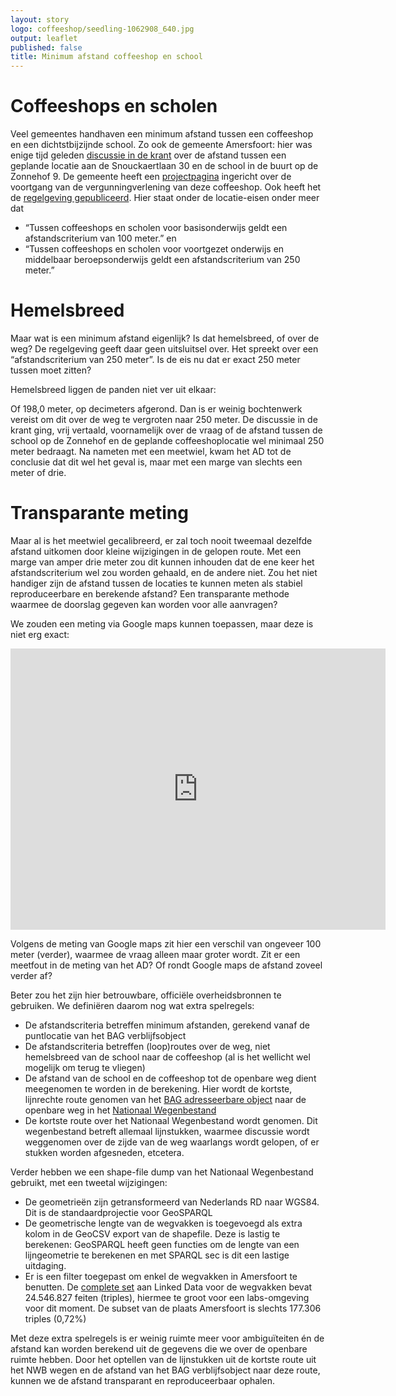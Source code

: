 ```yaml
---
layout: story
logo: coffeeshop/seedling-1062908_640.jpg
output: leaflet
published: false
title: Minimum afstand coffeeshop en school
---
```


# Coffeeshops en scholen

Veel gemeentes handhaven een minimum afstand tussen een coffeeshop en
een dichtstbijzijnde school.  Zo ook de gemeente Amersfoort: hier was
enige tijd geleden [discussie in de
krant](http://www.ad.nl/amersfoort/coffeeshop-is-252-85-meter-lopen-van-school~a689cd22/)
over de afstand tussen een geplande locatie aan de Snouckaertlaan 30
en de school in de buurt op de Zonnehof 9.  De gemeente heeft een
[projectpagina](https://www.amersfoort.nl/project/vergunning-voor-coffeeshop-snouckaertlaan-1.htm)
ingericht over de voortgang van de vergunningverlening van deze
coffeeshop.  Ook heeft het de [regelgeving
gepubliceerd](https://zoek.officielebekendmakingen.nl/gmb-2016-11966.html).  Hier
staat onder de locatie-eisen onder meer dat
- “Tussen coffeeshops en scholen voor basisonderwijs geldt een
  afstandscriterium van 100 meter.” en
- “Tussen coffeeshops en scholen voor voortgezet onderwijs en
  middelbaar beroepsonderwijs geldt een afstandscriterium van 250
  meter.”

# Hemelsbreed 

Maar wat is een minimum afstand eigenlijk? Is dat hemelsbreed, of over
de weg? De regelgeving geeft daar geen uitsluitsel over.  Het spreekt
over een “afstandscriterium van 250 meter”.  Is de eis nu dat er exact
250 meter tussen moet zitten?

Hemelsbreed liggen de panden niet ver uit elkaar:

<query data-query
     data-endpoint="https://data.pdok.nl/sparql"
     data-query-ref="afstand-coffeeshop-school.rq"
     data-showQuery>
</query>

Of 198,0 meter, op decimeters afgerond.  Dan is er weinig bochtenwerk
vereist om dit over de weg te vergroten naar 250 meter.  De discussie
in de krant ging, vrij vertaald, voornamelijk over de vraag of de
afstand tussen de school op de Zonnehof en de geplande
coffeeshoplocatie wel minimaal 250 meter bedraagt.  Na nameten met een
meetwiel, kwam het AD tot de conclusie dat dit wel het geval is, maar
met een marge van slechts een meter of drie.

# Transparante meting

Maar al is het meetwiel gecalibreerd, er zal toch nooit tweemaal
dezelfde afstand uitkomen door kleine wijzigingen in de gelopen route.
Met een marge van amper drie meter zou dit kunnen inhouden dat de ene
keer het afstandscriterium wel zou worden gehaald, en de andere niet.
Zou het niet handiger zijn de afstand tussen de locaties te kunnen
meten als stabiel reproduceerbare en berekende afstand? Een
transparante methode waarmee de doorslag gegeven kan worden voor alle
aanvragen?

We zouden een meting via Google maps kunnen toepassen, maar deze is
niet erg exact:

<iframe src="https://www.google.com/maps/embed?pb=!1m28!1m12!1m3!1d2448.013941780643!2d5.380969315553578!3d52.15225617116965!2m3!1f0!2f0!3f0!3m2!1i1024!2i768!4f13.1!4m13!3e2!4m5!1s0x47c6441fae2405b1%3A0xa8db07b3f810be09!2sZonnehof+9%2C+3811+ND+Amersfoort!3m2!1d52.1515597!2d5.3836031!4m5!1s0x47c6441e29332369%3A0x71602216b6a8d3fe!2sSnouckaertlaan+30%2C+3811+MB+Amersfoort!3m2!1d52.1532847!2d5.3828344999999995!5e0!3m2!1snl!2snl!4v1498721362842" width="600" height="450" frameborder="0" style="border:0" allowfullscreen>
</iframe>

Volgens de meting van Google maps zit hier een verschil van ongeveer
100 meter (verder), waarmee de vraag alleen maar groter wordt.  Zit er
een meetfout in de meting van het AD?  Of rondt Google maps de afstand
zoveel verder af?

Beter zou het zijn hier betrouwbare, officiële overheidsbronnen te
gebruiken.  We definiëren daarom nog wat extra spelregels:

- De afstandscriteria betreffen minimum afstanden, gerekend vanaf de
  puntlocatie van het BAG verblijfsobject
- De afstandscriteria betreffen (loop)routes over de weg, niet
  hemelsbreed van de school naar de coffeeshop (al is het wellicht wel
  mogelijk om terug te vliegen)
- De afstand van de school en de coffeeshop tot de openbare weg dient
  meegenomen te worden in de berekening.  Hier wordt de kortste,
  lijnrechte route genomen van het [BAG adresseerbare
  object](https://bag.basisregistraties.overheid.nl/doc/begrip/AdresseerbaarObject)
  naar de openbare weg in het [Nationaal
  Wegenbestand](https://www.rijkswaterstaat.nl/zakelijk/zakendoen-met-rijkswaterstaat/werkwijzen/werkwijze-in-gww/data-eisen-rijkswaterstaatcontracten/nationaal-wegenbestand.aspx)
- De kortste route over het Nationaal Wegenbestand wordt genomen.  Dit
  wegenbestand betreft allemaal lijnstukken, waarmee discussie wordt
  weggenomen over de zijde van de weg waarlangs wordt gelopen, of er
  stukken worden afgesneden, etcetera.

Verder hebben we een shape-file dump van het Nationaal Wegenbestand
gebruikt, met een tweetal wijzigingen:

- De geometrieën zijn getransformeerd van Nederlands RD naar WGS84.
  Dit is de standaardprojectie voor GeoSPARQL
- De geometrische lengte van de wegvakken is toegevoegd als extra
  kolom in de GeoCSV export van de shapefile.  Deze is lastig te
  berekenen: GeoSPARQL heeft geen functies om de lengte van een
  lijngeometrie te berekenen en met SPARQL sec is dit een lastige
  uitdaging.
- Er is een filter toegepast om enkel de wegvakken in Amersfoort te
  benutten.  De [complete
  set](https://data.labs.pdok.nl/dumps/nwb/nwb-wegen-wegvakken.zip)
  aan Linked Data voor de wegvakken bevat 24.546.827 feiten (triples),
  hiermee te groot voor een labs-omgeving voor dit moment.  De subset
  van de plaats Amersfoort is slechts 177.306 triples (0,72%)

Met deze extra spelregels is er weinig ruimte meer voor ambiguïteiten
én de afstand kan worden berekend uit de gegevens die we over de
openbare ruimte hebben.  Door het optellen van de lijnstukken uit de
kortste route uit het NWB wegen en de afstand van het BAG
verblijfsobject naar deze route, kunnen we de afstand transparant en
reproduceerbaar ophalen.

<query data-endpoint="https://data.labs.pdok.nl/geosparql"
     data-query-ref="route-coffeeshop-school.rq"
     data-showQuery>
</query>
